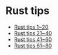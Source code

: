 # Rust tips

* [Rust tips 1~20](./1~20.md)
* [Rust tips 21~40](./21~40.md)
* [Rust tips 41~60](./41~60.md)
* [Rust tips 61~80](./61~80.md)